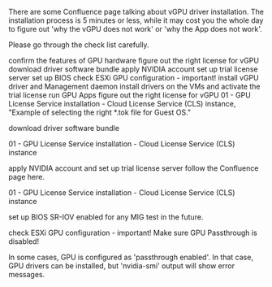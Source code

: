 There are some Confluence page talking about vGPU driver installation. The installation process is 5 minutes or less, while it may cost you the whole day to figure out 'why the vGPU does not work' or 'why the App does not work'.

Please go through the check list carefully. 

confirm the features of GPU hardware
figure out the right license for vGPU
download driver software bundle
apply NVIDIA account
set up trial license server
set up BIOS
check ESXi GPU configuration - important!
install vGPU driver and Management daemon
install drivers on the VMs and activate the trial license
run GPU Apps
figure out the right license for vGPU
01 - GPU License Service installation - Cloud License Service (CLS) instance, "Example of selecting the right *.tok file for Guest OS."

download driver software bundle


01 - GPU License Service installation - Cloud License Service (CLS) instance

apply NVIDIA account and set up trial license server
follow the Confluence page here.

01 - GPU License Service installation - Cloud License Service (CLS) instance

set up BIOS
SR-IOV enabled for any MIG test in the future.

check ESXi GPU configuration - important!
Make sure GPU Passthrough is disabled!

In some cases, GPU is configured as 'passthrough enabled'. In that case, GPU drivers can be installed, but 'nvidia-smi' output will show error messages.


